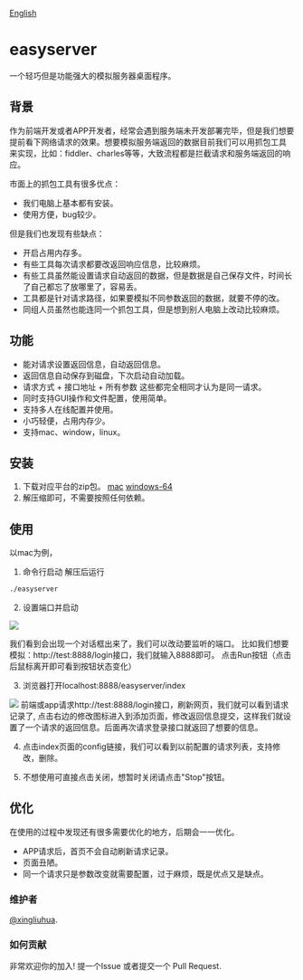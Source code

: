 [English](https://github.com/xingliuhua/easyserver/blob/master/README.md)
# easyserver

一个轻巧但是功能强大的模拟服务器桌面程序。


## 背景
作为前端开发或者APP开发者，经常会遇到服务端未开发部署完毕，但是我们想要提前看下网络请求的效果。想要模拟服务端返回的数据目前我们可以用抓包工具
来实现，比如：fiddler、charles等等，大致流程都是拦截请求和服务端返回的响应。

市面上的抓包工具有很多优点：
* 我们电脑上基本都有安装。
* 使用方便，bug较少。

但是我们也发现有些缺点：
* 开启占用内存多。
* 有些工具每次请求都要改返回响应信息，比较麻烦。
* 有些工具虽然能设置请求自动返回的数据，但是数据是自己保存文件，时间长了自己都忘了放哪里了，容易丢。
* 工具都是针对请求路径，如果要模拟不同参数返回的数据，就要不停的改。
* 同组人员虽然也能连同一个抓包工具，但是想到别人电脑上改动比较麻烦。


## 功能
* 能对请求设置返回信息，自动返回信息。
* 返回信息自动保存到磁盘，下次启动自动加载。
* 请求方式 + 接口地址 + 所有参数 这些都完全相同才认为是同一请求。
* 同时支持GUI操作和文件配置，使用简单。
* 支持多人在线配置并使用。
* 小巧轻便，占用内存少。
* 支持mac、window，linux。

## 安装
1. 下载对应平台的zip包。
[mac](https://github.com/xingliuhua/easyserver/blob/master/easyserver_mac_v1.0.tar.gz)
[windows-64](https://github.com/xingliuhua/easyserver/blob/master/easyserver_windows_v1.0.zip)
2. 解压缩即可，不需要按照任何依赖。

## 使用
以mac为例，
1. 命令行启动
解压后运行
```tex
./easyserver
```
2. 设置端口并启动
<img src="https://github.com/xingliuhua/easyserver/blob/master/easyserver_pic_run.png"  >

我们看到会出现一个对话框出来了，我们可以改动要监听的端口。
比如我们想要模拟：http://test:8888/login接口，我们就输入8888即可。
点击Run按钮（点击后鼠标离开即可看到按钮状态变化）

3. 浏览器打开localhost:8888/easyserver/index

<img src="https://github.com/xingliuhua/easyserver/blob/master/easyserver_pic_index.png">
前端或app请求http://test:8888/login接口，刷新网页，我们就可以看到请求记录了,
点击右边的修改图标进入到添加页面，修改返回信息提交，这样我们就设置了一个请求的返回信息。后面再次请求登录接口就返回了想要的信息。

4. 点击index页面的config链接，我们可以看到以前配置的请求列表，支持修改，删除。

5. 不想使用可直接点击关闭，想暂时关闭请点击"Stop"按钮。

## 优化
在使用的过程中发现还有很多需要优化的地方，后期会一一优化。
* APP请求后，首页不会自动刷新请求记录。
* 页面丑陋。
* 同一个请求只是参数改变就需要配置，过于麻烦，既是优点又是缺点。

### 维护者

[@xingliuhua](https://github.com/xingliuhua).

### 如何贡献

非常欢迎你的加入! 提一个Issue 或者提交一个 Pull Request.
